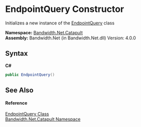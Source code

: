 ﻿# EndpointQuery Constructor 
 

Initializes a new instance of the <a href ="T_Bandwidth_Net_Catapult_EndpointQuery.md">EndpointQuery</a> class

**Namespace:**&nbsp;<a href ="N_Bandwidth_Net_Catapult.md">Bandwidth.Net.Catapult</a><br />**Assembly:**&nbsp;Bandwidth.Net (in Bandwidth.Net.dll) Version: 4.0.0

## Syntax

**C#**<br />
``` C#
public EndpointQuery()
```


## See Also


#### Reference
<a href ="T_Bandwidth_Net_Catapult_EndpointQuery.md">EndpointQuery Class</a><br /><a href ="N_Bandwidth_Net_Catapult.md">Bandwidth.Net.Catapult Namespace</a><br />